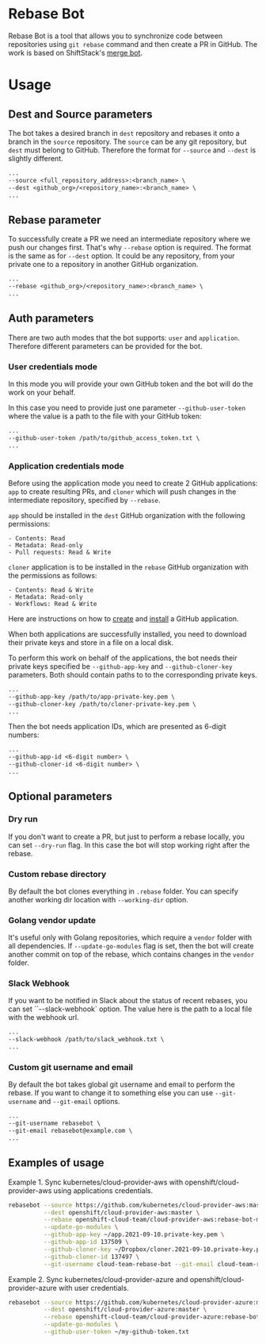 # Rebase Bot

Rebase Bot is a tool that allows you to synchronize code between repositories using `git rebase` command and then create a PR in GitHub. The work is based on ShiftStack's [merge bot](https://github.com/shiftstack/merge-bot/tree/main/src/merge_bot).

# Usage

## Dest and Source parameters
The bot takes a desired branch in `dest` repository and rebases it onto a branch in the `source` repository.
The `source` can be any git repository, but `dest` must belong to GitHub. Therefore the format for `--source` and `--dest` is slightly different.

```txt
...
--source <full_repository_address>:<branch_name> \
--dest <github_org>/<repository_name>:<branch_name> \
...
```

## Rebase parameter

To successfully create a PR we need an intermediate repository where we push our changes first. That's why `--rebase` option is required. The format is the same as for `--dest` option. It could be any repository, from your private one to a repository in another GitHub organization.

```txt
...
--rebase <github_org>/<repository_name>:<branch_name> \
...
```

## Auth parameters

There are two auth modes that the bot supports: `user` and `application`. Therefore different parameters can be provided for the bot.

### User credentials mode

In this mode you will provide your own GitHub token and the bot will do the work on your behalf.

In this case you need to provide just one parameter `--github-user-token` where the value is a path to the file with your GitHub token:

```txt
...
--github-user-token /path/to/github_access_token.txt \
...
```

### Application credentials mode

Before using the application mode you need to create 2 GitHub applications: `app` to create resulting PRs, and `cloner` which will push changes in the intermediate repository, specified by `--rebase`.

`app` should be installed in the `dest` GitHub organization with the following permissions:

    - Contents: Read
    - Metadata: Read-only
    - Pull requests: Read & Write

`cloner` application is to be installed in the `rebase` GitHub organization with the permissions as follows:

    - Contents: Read & Write
    - Metadata: Read-only
    - Workflows: Read & Write

Here are instructions on how to [create](https://docs.github.com/en/developers/apps/building-github-apps/creating-a-github-app) and [install](https://docs.github.com/en/developers/apps/managing-github-apps/installing-github-apps) a GitHub application.


When both applications are successfully installed, you need to download their private keys and store in a file on a local disk.

To perform this work on behalf of the applications, the bot needs their private keys specified be `--github-app-key` and `--github-cloner-key` parameters. Both should contain paths to to the corresponding private keys.

```txt
...
--github-app-key /path/to/app-private-key.pem \
--github-cloner-key /path/to/cloner-private-key.pem \
...
```

Then the bot needs application IDs, which are presented as 6-digit numbers:

```txt
...
--github-app-id <6-digit number> \
--github-cloner-id <6-digit number> \
...
```

## Optional parameters

### Dry run

If you don't want to create a PR, but just to perform a rebase locally, you can set `--dry-run` flag. In this case the bot will stop working right after the rebase.

### Custom rebase directory

By default the bot clones everything in `.rebase` folder. You can specify another working dir location with `--working-dir` option.

### Golang vendor update

It's useful only with Golang repositories, which require a `vendor` folder with all dependencies. If `--update-go-modules` flag is set, then the bot will create another commit on top of the rebase, which contains changes in the `vendor` folder.

### Slack Webhook

If you want to be notified in Slack about the status of recent rebases, you can set ``--slack-webhook` option. The value here is the path to a local file with the webhook url.

```txt
...
--slack-webhook /path/to/slack_webhook.txt \
...
```

### Custom git username and email

By default the bot takes global git username and email to perform the rebase. If you want to change it to something else you can use `--git-username` and `--git-email` options.

```txt
...
--git-username rebasebot \
--git-email rebasebot@example.com \
...
```

## Examples of usage

Example 1. Sync kubernetes/cloud-provider-aws with openshift/cloud-provider-aws using applications credentials. 

```sh
rebasebot --source https://github.com/kubernetes/cloud-provider-aws:master \
          --dest openshift/cloud-provider-aws:master \
          --rebase openshift-cloud-team/cloud-provider-aws:rebase-bot-master \
          --update-go-modules \
          --github-app-key ~/app.2021-09-10.private-key.pem \
          --github-app-id 137509 \
          --github-cloner-key ~/Dropbox/cloner.2021-09-10.private-key.pem \
          --github-cloner-id 137497 \
          --git-username cloud-team-rebase-bot --git-email cloud-team-rebase-bot@redhat.com 
```

Example 2. Sync kubernetes/cloud-provider-azure and openshift/cloud-provider-azure with user credentials.

```sh
rebasebot --source https://github.com/kubernetes/cloud-provider-azure:master \
          --dest openshift/cloud-provider-azure:master \
          --rebase openshift-cloud-team/cloud-provider-azure:rebase-bot-master \
          --update-go-modules \
          --github-user-token ~/my-github-token.txt
```
